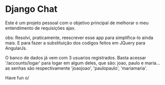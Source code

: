 # Django Chat

Este é um projeto pessoal com o objetivo principal de melhorar o meu entendimento de requisições ajax.

obs: Resolvi, praticamente, reescrever esse app para simplifica-lo ainda mais. E para fazer a substituição dos codigos feitos em JQuery para AngularJs.

O banco de dados já vem com 3 usuarios registrados. Basta acessar '/accounts/logar' para logar em algum deles, que são:
joao, paulo e maria... as senhas são respectivamente 'joaojoao', 'paulopaulo', 'mariamaria'.

Have fun o/
